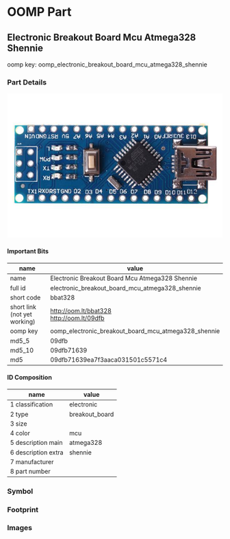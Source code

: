 # OOMP Part  
## Electronic Breakout Board Mcu Atmega328 Shennie  
  
oomp key: oomp_electronic_breakout_board_mcu_atmega328_shennie  
  
### Part Details  
  
[![working.jpg](working_600.jpg)](working.jpg)  
  
#### Important Bits  
| name | value | 
| --- | --- | 
| name | Electronic Breakout Board Mcu Atmega328 Shennie | 
| full id | electronic_breakout_board_mcu_atmega328_shennie | 
| short code | bbat328 | 
| short link<br>(not yet working) | http://oom.lt/bbat328<br>http://oom.lt/09dfb | 
| oomp key | oomp_electronic_breakout_board_mcu_atmega328_shennie | 
| md5_5 | 09dfb | 
| md5_10 | 09dfb71639 | 
| md5 | 09dfb71639ea7f3aaca031501c5571c4 | 
#### ID Composition  
| name | value | 
| --- | --- | 
| 1 classification | electronic | 
| 2 type | breakout_board | 
| 3 size |  | 
| 4 color | mcu | 
| 5 description main | atmega328 | 
| 6 description extra | shennie | 
| 7 manufacturer |  | 
| 8 part number |  | 
### Symbol  
### Footprint  
### Images  
